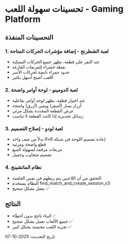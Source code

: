 # تحسينات سهولة اللعب - Gaming Platform

## التحسينات المنفذة

### 1. لعبة الشطرنج - إضافة مؤشرات الحركات المتاحة
- عند النقر على قطعة، تظهر جميع الحركات الممكنة
- نقطة خضراء للمربعات الفارغة
- حدود حمراء نابضة لحركات الأسر
- اللعب أصبح أسهل بكثير

### 2. لعبة الدومينو - لوحة أوامر واضحة
- عند اختيار قطعة، تظهر لوحة أوامر تفاعلية
- أزرار يسار (أصفر) ويمين (أزرق) واضحة
- عرض القطعة المحددة بشكل مرئي
- رسائل تحذيرية إذا كانت القطعة لا تناسب

### 3. لعبة لودو - إصلاح التصميم
- إعادة تصميم اللوحة في شبكة 6×9 بدلاً من صف واحد
- قطع واضحة ومرئية
- مربعات مرقمة لسهولة التتبع
- تصميم متجاوب وجميل

### 4. نظام الماتشينج
- التحقق من أن اللاعبين يتم ربطهم في نفس الجلسة
- النظام يستخدم find_match_and_create_session_v3
- يعمل بشكل صحيح ✅

## النتائج
- البناء ناجح بدون أخطاء ✅
- جميع الألعاب تعمل بشكل صحيح ✅
- تجربة اللعب محسنة بشكل كبير ✅

تاريخ التحديث: 2025-10-07
